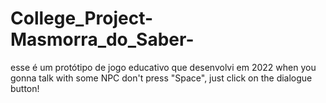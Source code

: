 # College_Project-Masmorra_do_Saber-
esse é um protótipo de jogo educativo que desenvolvi em 2022 
when you gonna talk with some NPC don't press "Space", just click on the dialogue button!
